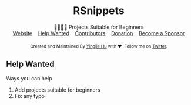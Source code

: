 <h1 align="center"> RSnippets </h1>

<div align="center">👩‍💻👨‍💻 Projects Suitable for Beginners</div>

<div align="center">
	<a href="http://rsnippets.com/">Website</a>&nbsp;&nbsp;&nbsp;
	<a href="#Help-Wanted">Help Wanted</a>&nbsp;&nbsp;&nbsp;
	<a href="https://github.com/huyingjie/rsnippets/graphs/contributors">Contributors</a>&nbsp;&nbsp;&nbsp;
	<a href="https://www.patreon.com/rsnippets" target="_blank">Donation</a>&nbsp;&nbsp;&nbsp;
	<a href="https://www.patreon.com/rsnippets" target="_blank">Become a Sponsor</a>
</div>
<div align="center" style="padding-top:20px">
	<sub>Created and Maintained By <a href="http://yingjiehu.com" target="_blank">Yingjie Hu</a> with ❤️ &nbsp;Follow me on <a href="https://twitter.com/yingjieYJH" target="_blank">Twitter</a>.</sub>
</div>


## <a id="Help-Wanted"></a>Help Wanted
Ways you can help

1. Add projects suitable for beginners
2. Fix any typo

